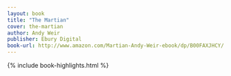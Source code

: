 ```yaml
---
layout: book
title: "The Martian"
cover: the-martian
author: Andy Weir
publisher: Ebury Digital
book-url: http://www.amazon.com/Martian-Andy-Weir-ebook/dp/B00FAXJHCY/
---
```


{% include book-highlights.html %}
